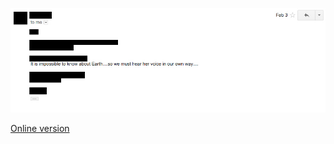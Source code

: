 ![iiitkaeswmhhvioow](https://github.com/jdiedrick/iiitkaeswmhhvioow/blob/master/iiitkaeswmhhvioow.jpg)

[Online version](http://jdiedrick.github.io/iiitkaeswmhhvioow/site/index.html)
